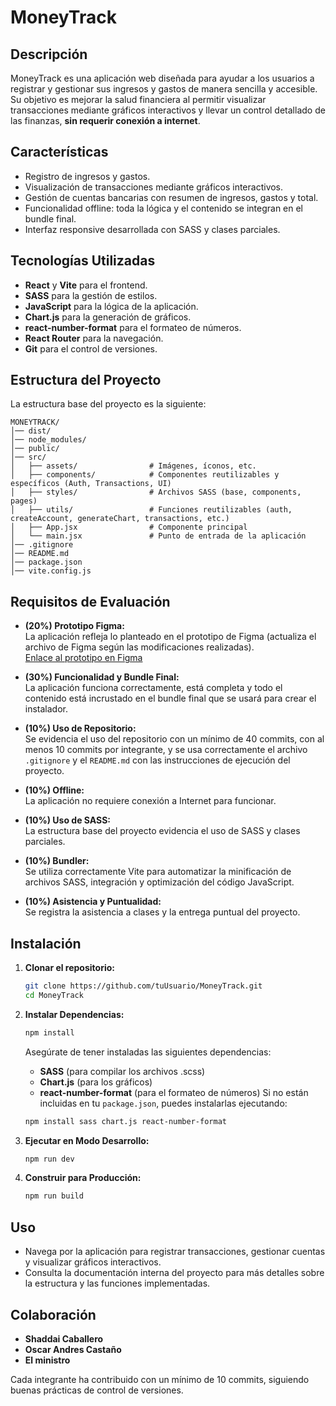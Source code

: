 # MoneyTrack

## Descripción
MoneyTrack es una aplicación web diseñada para ayudar a los usuarios a registrar y gestionar sus ingresos y gastos de manera sencilla y accesible. Su objetivo es mejorar la salud financiera al permitir visualizar transacciones mediante gráficos interactivos y llevar un control detallado de las finanzas, **sin requerir conexión a internet**.

## Características
- Registro de ingresos y gastos.
- Visualización de transacciones mediante gráficos interactivos.
- Gestión de cuentas bancarias con resumen de ingresos, gastos y total.
- Funcionalidad offline: toda la lógica y el contenido se integran en el bundle final.
- Interfaz responsive desarrollada con SASS y clases parciales.

## Tecnologías Utilizadas
- **React** y **Vite** para el frontend.
- **SASS** para la gestión de estilos.
- **JavaScript** para la lógica de la aplicación.
- **Chart.js** para la generación de gráficos.
- **react-number-format** para el formateo de números.
- **React Router** para la navegación.
- **Git** para el control de versiones.

## Estructura del Proyecto
La estructura base del proyecto es la siguiente:
```
MONEYTRACK/
│── dist/                    
│── node_modules/             
│── public/                   
│── src/                      
│   ├── assets/                # Imágenes, íconos, etc.
│   ├── components/            # Componentes reutilizables y específicos (Auth, Transactions, UI)
│   ├── styles/                # Archivos SASS (base, components, pages)
│   ├── utils/                 # Funciones reutilizables (auth, createAccount, generateChart, transactions, etc.)
│   ├── App.jsx                # Componente principal
│   └── main.jsx               # Punto de entrada de la aplicación
│── .gitignore                
│── README.md                
│── package.json             
│── vite.config.js            
```

## Requisitos de Evaluación
- **(20%) Prototipo Figma:**  
  La aplicación refleja lo planteado en el prototipo de Figma (actualiza el archivo de Figma según las modificaciones realizadas).  
  [Enlace al prototipo en Figma](https://www.figma.com/design/sHIYQZ0UkW3tj963tbr9D7/MoneyTrack?node-id=0-1&t=SFJ1Dn56QnZLDxA0-1)

- **(30%) Funcionalidad y Bundle Final:**  
  La aplicación funciona correctamente, está completa y todo el contenido está incrustado en el bundle final que se usará para crear el instalador.

- **(10%) Uso de Repositorio:**  
  Se evidencia el uso del repositorio con un mínimo de 40 commits, con al menos 10 commits por integrante, y se usa correctamente el archivo `.gitignore` y el `README.md` con las instrucciones de ejecución del proyecto.

- **(10%) Offline:**  
  La aplicación no requiere conexión a Internet para funcionar.

- **(10%) Uso de SASS:**  
  La estructura base del proyecto evidencia el uso de SASS y clases parciales.

- **(10%) Bundler:**  
  Se utiliza correctamente Vite para automatizar la minificación de archivos SASS, integración y optimización del código JavaScript.

- **(10%) Asistencia y Puntualidad:**  
  Se registra la asistencia a clases y la entrega puntual del proyecto.

## Instalación

1. **Clonar el repositorio:**

   ```bash
   git clone https://github.com/tuUsuario/MoneyTrack.git
   cd MoneyTrack
   ```

2. **Instalar Dependencias:**

   ```bash
   npm install
   ```

   Asegúrate de tener instaladas las siguientes dependencias:
   - **SASS** (para compilar los archivos .scss)
   - **Chart.js** (para los gráficos)
   - **react-number-format** (para el formateo de números)
   Si no están incluidas en tu `package.json`, puedes instalarlas ejecutando:

   ```bash
   npm install sass chart.js react-number-format
   ```

3. **Ejecutar en Modo Desarrollo:**

   ```bash
   npm run dev
   ```

4. **Construir para Producción:**

   ```bash
   npm run build
   ```

## Uso
- Navega por la aplicación para registrar transacciones, gestionar cuentas y visualizar gráficos interactivos.
- Consulta la documentación interna del proyecto para más detalles sobre la estructura y las funciones implementadas.

## Colaboración

- **Shaddai Caballero**
- **Oscar Andres Castaño**
- **El ministro**

Cada integrante ha contribuido con un mínimo de 10 commits, siguiendo buenas prácticas de control de versiones.

